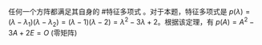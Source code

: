 任何一个方阵都满足其自身的 #特征多项式 。对于本题，特征多项式是 $p(\lambda) = (\lambda - \lambda_1)(\lambda - \lambda_2) = (\lambda-1)(\lambda-2) = \lambda^2 - 3\lambda + 2$。根据该定理，有 $p(A) = A^2 - 3A + 2E = O$ (零矩阵)